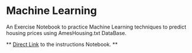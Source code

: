 # Machine Learning

An Exercise Notebook to practice Machine Learning techniques to predict housing prices using AmesHousing.txt DataBase.

** [Direct Link](https://nbviewer.jupyter.org/github/Fernandohf/Machine_Learning/blob/master/Linear%20Regression/Lesson_5_exercise-Complete.ipynb) to the instructions Notebook. **
